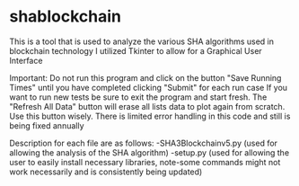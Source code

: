 # shablockchain
This is a tool that is used to analyze the various SHA algorithms used in blockchain technology
I utilized Tkinter to allow for a Graphical User Interface

Important:
Do not run this program and click on the button "Save Running Times" until you have completed clicking "Submit" for each run case
If you want to run new tests be sure to exit the program and start fresh.
The "Refresh All Data" button will erase all lists data to plot again from scratch. Use this button wisely.
There is limited error handling in this code and still is being fixed annually

Description for each file are as follows:
-SHA3Blockchainv5.py (used for allowing the analysis of the SHA algorithm)
-setup.py (used for allowing the user to easily install necessary libraries, note-some commands might not work necessarily and is consistently being updated)
